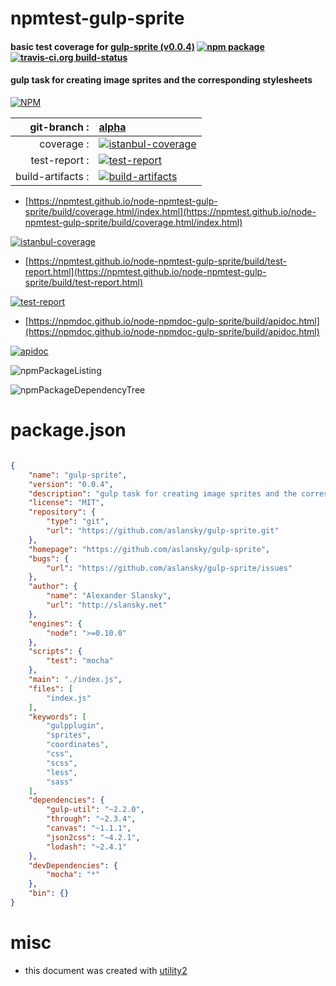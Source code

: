 # npmtest-gulp-sprite

#### basic test coverage for  [gulp-sprite (v0.0.4)](https://github.com/aslansky/gulp-sprite)  [![npm package](https://img.shields.io/npm/v/npmtest-gulp-sprite.svg?style=flat-square)](https://www.npmjs.org/package/npmtest-gulp-sprite) [![travis-ci.org build-status](https://api.travis-ci.org/npmtest/node-npmtest-gulp-sprite.svg)](https://travis-ci.org/npmtest/node-npmtest-gulp-sprite)

#### gulp task for creating image sprites and the corresponding stylesheets

[![NPM](https://nodei.co/npm/gulp-sprite.png?downloads=true&downloadRank=true&stars=true)](https://www.npmjs.com/package/gulp-sprite)

| git-branch : | [alpha](https://github.com/npmtest/node-npmtest-gulp-sprite/tree/alpha)|
|--:|:--|
| coverage : | [![istanbul-coverage](https://npmtest.github.io/node-npmtest-gulp-sprite/build/coverage.badge.svg)](https://npmtest.github.io/node-npmtest-gulp-sprite/build/coverage.html/index.html)|
| test-report : | [![test-report](https://npmtest.github.io/node-npmtest-gulp-sprite/build/test-report.badge.svg)](https://npmtest.github.io/node-npmtest-gulp-sprite/build/test-report.html)|
| build-artifacts : | [![build-artifacts](https://npmtest.github.io/node-npmtest-gulp-sprite/glyphicons_144_folder_open.png)](https://github.com/npmtest/node-npmtest-gulp-sprite/tree/gh-pages/build)|

- [https://npmtest.github.io/node-npmtest-gulp-sprite/build/coverage.html/index.html](https://npmtest.github.io/node-npmtest-gulp-sprite/build/coverage.html/index.html)

[![istanbul-coverage](https://npmtest.github.io/node-npmtest-gulp-sprite/build/screenCapture.buildCi.browser.%252Ftmp%252Fbuild%252Fcoverage.lib.html.png)](https://npmtest.github.io/node-npmtest-gulp-sprite/build/coverage.html/index.html)

- [https://npmtest.github.io/node-npmtest-gulp-sprite/build/test-report.html](https://npmtest.github.io/node-npmtest-gulp-sprite/build/test-report.html)

[![test-report](https://npmtest.github.io/node-npmtest-gulp-sprite/build/screenCapture.buildCi.browser.%252Ftmp%252Fbuild%252Ftest-report.html.png)](https://npmtest.github.io/node-npmtest-gulp-sprite/build/test-report.html)

- [https://npmdoc.github.io/node-npmdoc-gulp-sprite/build/apidoc.html](https://npmdoc.github.io/node-npmdoc-gulp-sprite/build/apidoc.html)

[![apidoc](https://npmdoc.github.io/node-npmdoc-gulp-sprite/build/screenCapture.buildCi.browser.%252Ftmp%252Fbuild%252Fapidoc.html.png)](https://npmdoc.github.io/node-npmdoc-gulp-sprite/build/apidoc.html)

![npmPackageListing](https://npmtest.github.io/node-npmtest-gulp-sprite/build/screenCapture.npmPackageListing.svg)

![npmPackageDependencyTree](https://npmtest.github.io/node-npmtest-gulp-sprite/build/screenCapture.npmPackageDependencyTree.svg)



# package.json

```json

{
    "name": "gulp-sprite",
    "version": "0.0.4",
    "description": "gulp task for creating image sprites and the corresponding stylesheets",
    "license": "MIT",
    "repository": {
        "type": "git",
        "url": "https://github.com/aslansky/gulp-sprite.git"
    },
    "homepage": "https://github.com/aslansky/gulp-sprite",
    "bugs": {
        "url": "https://github.com/aslansky/gulp-sprite/issues"
    },
    "author": {
        "name": "Alexander Slansky",
        "url": "http://slansky.net"
    },
    "engines": {
        "node": ">=0.10.0"
    },
    "scripts": {
        "test": "mocha"
    },
    "main": "./index.js",
    "files": [
        "index.js"
    ],
    "keywords": [
        "gulpplugin",
        "sprites",
        "coordinates",
        "css",
        "scss",
        "less",
        "sass"
    ],
    "dependencies": {
        "gulp-util": "~2.2.0",
        "through": "~2.3.4",
        "canvas": "~1.1.1",
        "json2css": "~4.2.1",
        "lodash": "~2.4.1"
    },
    "devDependencies": {
        "mocha": "*"
    },
    "bin": {}
}
```



# misc
- this document was created with [utility2](https://github.com/kaizhu256/node-utility2)
